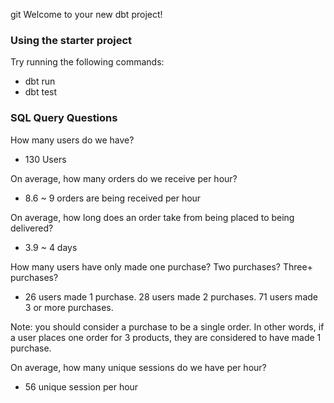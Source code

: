 git Welcome to your new dbt project!

### Using the starter project

Try running the following commands:
- dbt run
- dbt test

### SQL Query Questions ###

How many users do we have?
  - 130 Users

On average, how many orders do we receive per hour?
  - 8.6 ~ 9 orders are being received per hour

  
On average, how long does an order take from being placed to being delivered?
  - 3.9 ~ 4 days

How many users have only made one purchase? Two purchases? Three+ purchases?
  - 26 users made 1 purchase. 28 users made 2 purchases. 71 users made 3 or more purchases.

Note: you should consider a purchase to be a single order. In other words, if a user places one order for 3 products, they are considered to have made 1 purchase.

On average, how many unique sessions do we have per hour?
  - 56 unique session per hour
